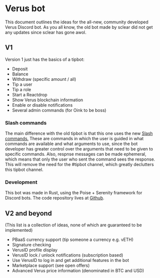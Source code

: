 # Verus bot

This document outlines the ideas for the all-new, community developed Verus Discord bot. As you all know, the old bot made by sclear did not get any updates since sclear has gone awol. 

## V1
Version 1 just has the basics of a tipbot:

- Deposit
- Balance
- Withdraw (specific amount / all)
- Tip a user
- Tip a role
- Start a Reactdrop
- Show Verus blockchain information
- Enable or disable notifications
- Several admin commands (for Oink to be boss)


### Slash commands
The main difference with the old tipbot is that this one uses the new [Slash commands.](https://discord.com/blog/slash-commands-are-here) These are commands in which the user is guided in what commands are available and what arguments to use, since the bot developer has greater control over the arguments that need to be given to specific commands. Also, respnse messages can be made ephemeral, which means that only the user who sent the command sees the response. This will remove the need for the #tipbot channel, which greatly declutters this tipbot channel.

### Development
This bot was made in Rust, using the Poise + Serenity framework for Discord bots. The code repository lives at [Github](https://github.com/verus-discord-bot/bot).

## V2 and beyond

(This list is a collection of ideas, none of which are guaranteed to be implemented)

- PBaaS currency support (tip someone a currency e.g. vETH)
- Signature checking
- VerusID profile display
- VerusID lock / unlock notifications (subscription based)
- Use VerusID to log in and get additional features in the bot
- Marketplace support (see open offers)
- Advanced Verus price information (denominated in BTC and USD)